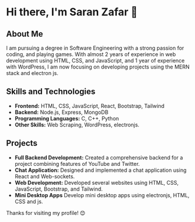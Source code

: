 # Hi there, I'm Saran Zafar 👋

## About Me
I am pursuing a degree in Software Engineering with a strong passion for coding, and playing games. With almost 2 years of experience in web development using HTML, CSS, and JavaScript, and 1 year of experience with WordPress, I am now focusing on developing projects using the MERN stack and electron js.

## Skills and Technologies
- **Frontend:** HTML, CSS, JavaScript, React, Bootstrap, Tailwind
- **Backend:** Node.js, Express, MongoDB
- **Programming Languages:** C, C++, Python
- **Other Skills:** Web Scraping, WordPress, electronjs.

## Projects
- **Full Backend Development:** Created a comprehensive backend for a project combining features of YouTube and Twitter.
- **Chat Application:** Designed and implemented a chat application using React and Web-sockets.
- **Web Development:** Developed several websites using HTML, CSS, JavaScript, Bootstrap, and Tailwind.
- **Mini Desktop Apps** Develop mini desktop apps using electronjs, HTML, CSS and js.

Thanks for visiting my profile! 😊
